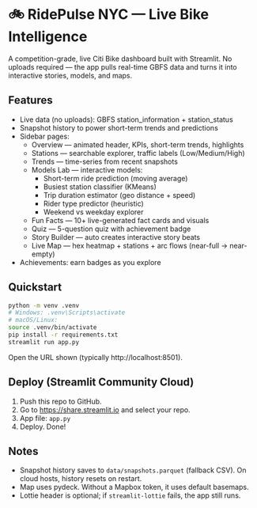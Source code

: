 # 🚲 RidePulse NYC — Live Bike Intelligence

A competition-grade, live Citi Bike dashboard built with Streamlit. No uploads required — the app pulls real-time GBFS data and turns it into interactive stories, models, and maps.

## Features

- Live data (no uploads): GBFS station_information + station_status
- Snapshot history to power short-term trends and predictions
- Sidebar pages:
  - Overview — animated header, KPIs, short-term trends, highlights
  - Stations — searchable explorer, traffic labels (Low/Medium/High)
  - Trends — time-series from recent snapshots
  - Models Lab — interactive models:
    - Short-term ride prediction (moving average)
    - Busiest station classifier (KMeans)
    - Trip duration estimator (geo distance + speed)
    - Rider type predictor (heuristic)
    - Weekend vs weekday explorer
  - Fun Facts — 10+ live-generated fact cards and visuals
  - Quiz — 5-question quiz with achievement badge
  - Story Builder — auto creates interactive story beats
  - Live Map — hex heatmap + stations + arc flows (near-full → near-empty)
- Achievements: earn badges as you explore

## Quickstart

```bash
python -m venv .venv
# Windows: .venv\Scripts\activate
# macOS/Linux:
source .venv/bin/activate
pip install -r requirements.txt
streamlit run app.py
```

Open the URL shown (typically http://localhost:8501).

## Deploy (Streamlit Community Cloud)

1. Push this repo to GitHub.
2. Go to https://share.streamlit.io and select your repo.
3. App file: `app.py`
4. Deploy. Done!

## Notes

- Snapshot history saves to `data/snapshots.parquet` (fallback CSV). On cloud hosts, history resets on restart.
- Map uses pydeck. Without a Mapbox token, it uses default basemaps.
- Lottie header is optional; if `streamlit-lottie` fails, the app still runs.